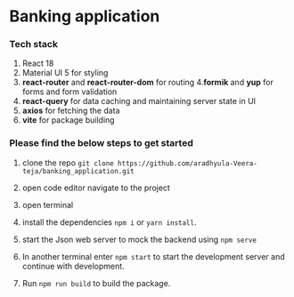 # Banking application

### Tech stack

1. React 18
2. Material UI 5 for styling 
3. **react-router** and **react-router-dom** for routing
4.**formik** and **yup** for forms and form validation
5. **react-query** for data caching and maintaining server state in UI
6. **axios** for fetching the data 
7. **vite** for package building

### Please find the below steps to get started

1. clone the repo ```git clone https://github.com/aradhyula-Veera-teja/banking_application.git```

2. open code editor navigate to the project
3. open terminal
4. install the dependencies ```npm i``` or ```yarn install```.
5. start the Json web server to mock the backend using ```npm serve```
6. In another terminal enter ```npm start``` to start the development server and continue with development.
7. Run ```npm run build``` to build the package.